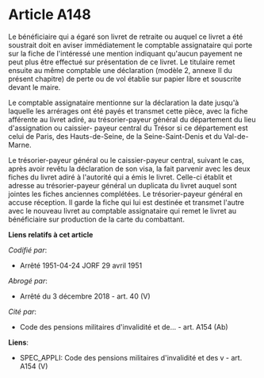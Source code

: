 # Article A148

Le bénéficiaire qui a égaré son livret de retraite ou auquel ce livret a été soustrait doit en aviser immédiatement le
comptable assignataire qui porte sur la fiche de l'intéressé une mention indiquant qu'aucun payement ne peut plus être
effectué sur présentation de ce livret. Le titulaire remet ensuite au même comptable une déclaration (modèle 2, annexe II du
présent chapitre) de perte ou de vol établie sur papier libre et souscrite devant le maire.

Le comptable assignataire mentionne sur la déclaration la date jusqu'à laquelle les arrérages ont été payés et transmet cette
pièce, avec la fiche afférente au livret adiré, au trésorier-payeur général du département du lieu d'assignation ou caissier-
payeur central du Trésor si ce département est celui de Paris, des Hauts-de-Seine, de la Seine-Saint-Denis et du Val-de-
Marne.

Le trésorier-payeur général ou le caissier-payeur central, suivant le cas, après avoir revêtu la déclaration de son visa, la
fait parvenir avec les deux fiches du livret adiré à l'autorité qui a émis le livret. Celle-ci établit et adresse au
trésorier-payeur général un duplicata du livret auquel sont jointes les fiches anciennes complétées. Le trésorier-payeur
général en accuse réception. Il garde la fiche qui lui est destinée et transmet l'autre avec le nouveau livret au comptable
assignataire qui remet le livret au bénéficiaire sur production de la carte du combattant.

**Liens relatifs à cet article**

_Codifié par_:

  - Arrêté 1951-04-24 JORF 29 avril 1951

_Abrogé par_:

  - Arrêté du 3 décembre 2018 - art. 40 (V)

_Cité par_:

  - Code des pensions militaires d'invalidité et de... - art. A154 (Ab)

**Liens**:

  - SPEC_APPLI: Code des pensions militaires d'invalidité et des v - art. A154 (V)
